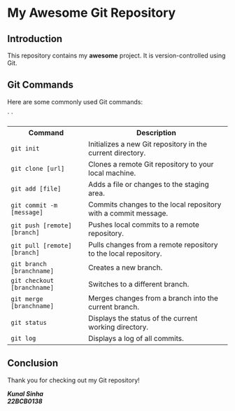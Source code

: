 <!DOCTYPE html>
<html>
<head>
	<title>My Git Repository</title>
</head>
<body>
<h1>My Awesome Git Repository</h1>
<h2>Introduction</h2>
<p>This repository contains my <strong>awesome</strong> project. It is version-controlled using Git.</p>
<h2>Git Commands</h2>
<p>Here are some commonly used Git commands:</p>
<table>
	<tr>
		<th><B>Command</th>
		<th>Description</th></B>
	</tr>
  `
	<tr>
		<td><code>git init</code></td>
		<td>Initializes a new Git repository in the current directory.</td>
	</tr>
	<tr>
		<td><code>git clone [url]</code></td>
		<td>Clones a remote Git repository to your local machine.</td>
	</tr>
	<tr>
		<td><code>git add [file]</code></td>
		<td>Adds a file or changes to the staging area.</td>
	</tr>
	<tr>
		<td><code>git commit -m [message]</code></td>
		<td>Commits changes to the local repository with a commit message.</td>
	</tr>
	<tr>
		<td><code>git push [remote] [branch]</code></td>
		<td>Pushes local commits to a remote repository.</td>
	</tr>
	<tr>
		<td><code>git pull [remote] [branch]</code></td>
		<td>Pulls changes from a remote repository to the local repository.</td>
	</tr>
	<tr>
		<td><code>git branch [branchname]</code></td>
		<td>Creates a new branch.</td>
	</tr>
	<tr>
		<td><code>git checkout [branchname]</code></td>
		<td>Switches to a different branch.</td>
	</tr>
	<tr>
		<td><code>git merge [branchname]</code></td>
		<td>Merges changes from a branch into the current branch.</td>
	</tr>
	<tr>
		<td><code>git status</code></td>
		<td>Displays the status of the current working directory.</td>
	</tr>
	<tr>
		<td><code>git log</code></td>
		<td>Displays a log of all commits.</td>
	</tr>`
</table>
<h2>Conclusion</h2>
<p>Thank you for checking out my Git repository!<br></p><em><p font: Times New Roman><B> Kunal Sinha <br> 22BCB0138</B></p></em>
</body>
</html>
